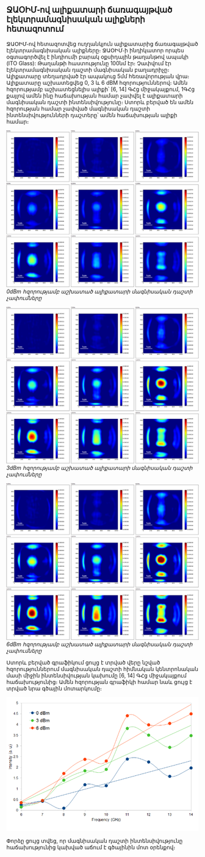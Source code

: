 ## ՋԱՕԻՄ֊ով ալիքատարի ճառագայթված էլեկտրամագնիսական ալիքների հետազոտում


ՋԱՕԻՄ֊ով հետազոտվեց ուղղանկյուն ալիքատարից ճառագայթված էլեկտրամագնիսական
ալիքները։ ՋԱՕԻՄ֊ի ինդիկատոր որպես օգտագործվել է ինդիումի բարակ օքսիդային
թաղանթով ապակի (ITO Glass): Թաղանթի հաստությունը 100նմ էր։ Չափվում էր
էլեկտրամագնիսական դաշտի մագնիսական բաղադրիչը։ Ալիքատարը տեղադրված էր ապակուց
5մմ հեռավորության վրա։ Ալիքատարը աշխատեցվեց 0, 3 և 6 dBM հզորություններով։ Ամեն
հզորությամբ աշխատեցնելիս ալիքի՝ [6, 14] ԳՀց միջակայքում, 1ԳՀց քայլով ամեն ինը
հաճախության համար չափվել է ալիքատարի մագնիսական դաշտի ինտենսիվությունը։ Ստորև
բերված են ամեն հզորության համար չափված մագնիսական դաշտի ինտենսիվությունների
դաշտերը՝ ամեն հաճախության ալիքի համար։


![](./data/free_field_of_antenna_6-14ghz_0dbm_generator_output_distance_5mm.png)
*0dBm հզորությամբ աշխատած ալիքատարի մագնիսական դաշտի չափումները*

![](./data/free_field_of_antenna_6-14ghz_3dbm_generator_output_distance_5mm.png)
*3dBm հզորությամբ աշխատած ալիքատարի մագնիսական դաշտի չափումները*

![](./data/free_field_of_antenna_6-14ghz_6dbm_generator_output_distance_5mm.png)
*6dBm հզորությամբ աշխատած ալիքատարի մագնիսական դաշտի չափումները*



Ստորև բերված գրաֆիկում ցույց է տրված վերը նշված հզորություններում մագնիսական
դաշտի հիմնական կենտրոնական մասի միջին ինտենսիվության կախումը [6, 14] ԳՀց
միջակայքում հաճախությունից։ Ամեն հզորության գրաֆիկի համար նաև ցույց է տրված նրա
գծային մոտարկումը։

![](./data/free_field_of_antenna_6-14GHz_0-6dBm_generator_output_distance_5mm.png)

Փորձը ցույց տվեց, որ մագնիսական դաշտի ինտենսիվությունը հաճախությունից կախված
աճում է գծայինին մոտ օրենքով։



